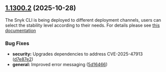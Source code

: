 ## [1.1300.2](https://github.com/snyk/snyk/compare/v1.1300.1...v1.1300.2) (2025-10-28)

The Snyk CLI is being deployed to different deployment channels, users can select the stability level according to their needs. For details please see [this documentation](https://docs.snyk.io/snyk-cli/releases-and-channels-for-the-snyk-cli)

### Bug Fixes

* **security:** Upgrades dependencies to address CVE-2025-47913 ([d7e87e2](https://github.com/snyk/snyk/commit/a00b0dc5a4a997933655fc1436c59ebd4af57cf6))
* **general:** Improved error messaging ([5d16466](https://github.com/snyk/snyk/commit/e4aaa0924ed01ebd2aed4dc63e47684259ebf92c))
